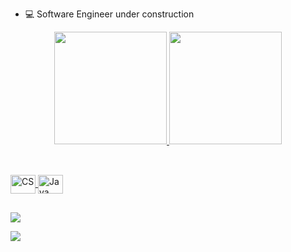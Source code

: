 

- 💻 Software Engineer under construction


<div align="center">
  <a href="https://github.com/hugotrevisan">
  <img height="180em" src="https://github-readme-stats.vercel.app/api?username=hugotrevisan&show_icons=true&theme=dark&include_all_commits=true&count_private=true"/>
  <img height="180em" src="https://github-readme-stats.vercel.app/api/top-langs/?username=hugotrevisan&layout=compact&langs_count=7&theme=dark"/>
</div>
  
  ##
  <div style="display: inline_block"><br>
  <img align="center" alt="CS" height="30" width="40" src="https://cdn.worldvectorlogo.com/logos/c--4.svg">
  <img align="center" alt="Java" height="30" width="40" src="https://cdn.worldvectorlogo.com/logos/java-14.svg">
</div>
  
  ##
  
  <div>
  <a href="https://www.instagram.com/trevisandu/" target="_blank"><img src="https://img.shields.io/badge/-Instagram-%23E4405F?style=for-the-badge&logo=instagram&logoColor=white" target="_blank"></a>

  <a href="https://www.linkedin.com/in/hugo-trevisan" target="_blank"><img src="https://img.shields.io/badge/-LinkedIn-%230077B5?style=for-the-badge&logo=linkedin&logoColor=white" target="_blank"></a>
    
    

  </div>
